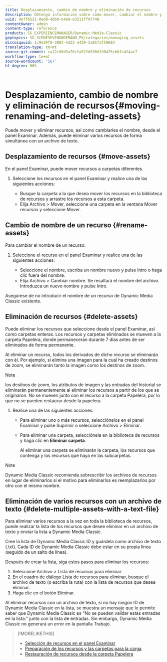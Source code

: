 ```yaml
---
title: Desplazamiento, cambio de nombre y eliminación de recursos
description: Obtenga información sobre cómo mover, cambiar el nombre y eliminar recursos.
uuid: deff6521-0ad0-4db9-b4e0-e3211ff97740
contentOwner: admin
content-type: reference
products: SG_EXPERIENCEMANAGER/Dynamic-Media-Classic
geptopics: SG_SCENESEVENONDEMAND_PK/categories/managing_assets
discoiquuid: 1c9e29f0-3083-4d22-a439-2a01faf59683
translation-type: tm+mt
source-git-commit: ca12c96d3a76cfa52fd930d190476cb6fc4f4ac7
workflow-type: tm+mt
source-wordcount: '567'
ht-degree: 66%

---
```



# Desplazamiento, cambio de nombre y eliminación de recursos{#moving-renaming-and-deleting-assets}

Puede mover y eliminar recursos, así como cambiarles el nombre, desde el panel Examinar. Además, puede eliminar varios recursos de forma simultánea con un archivo de texto.

## Desplazamiento de recursos {#move-assets}

En el panel Examinar, puede mover recursos a carpetas diferentes.

1. Seleccione los recursos en el panel Examinar y realice una de las siguientes acciones:

   * Busque la carpeta a la que desea mover los recursos en la biblioteca de recursos y arrastre los recursos a esta carpeta.
   * Elija Archivo > Mover, seleccione una carpeta en la ventana Mover recursos y seleccione Mover.

## Cambio de nombre de un recurso  {#rename-assets}

Para cambiar el nombre de un recurso:

1. Seleccione el recurso en el panel Examinar y realice una de las siguientes acciones:

   * Seleccione el nombre, escriba un nombre nuevo y pulse Intro o haga clic fuera del nombre.
   * Elija Archivo > Cambiar nombre. Se resaltará el nombre del archivo. Introduzca un nuevo nombre y pulse Intro.

Asegúrese de no introducir el nombre de un recurso de Dynamic Media Classic existente.

## Eliminación de recursos {#delete-assets}

Puede eliminar los recursos que seleccione desde el panel Examinar, así como carpetas enteras. Los recursos y carpetas eliminados se mueven a la carpeta Papelera, donde permanecerán durante 7 días antes de ser eliminados de forma permanente.

Al eliminar un recurso, todos los derivados de dicho recurso se eliminarán con él. Por ejemplo, si elimina una imagen para la cual ha creado destinos de zoom, se eliminarán tanto la imagen como los destinos de zoom.

>[!NOTE]
>
>los destinos de zoom, los atributos de imagen y las entradas del historial se eliminarán permanentemente al eliminar los recursos a partir de los que se originaron. No se mueven junto con el recurso a la carpeta Papelera, por lo que no se pueden restaurar desde la papelera.

1. Realice una de las siguientes acciones:

   * Para eliminar uno o más recursos, selecciónelos en el panel Examinar y pulse Suprimir o seleccione Archivo > Eliminar.
   * Para eliminar una carpeta, selecciónela en la biblioteca de recursos y haga clic en **Eliminar carpeta**.

      Al eliminar una carpeta se eliminarán la carpeta, los recursos que contenga y los recursos que haya en las subcarpetas.

>[!NOTE]
>
>Dynamic Media Classic recomienda sobrescribir los archivos de recursos en lugar de eliminarlos si el motivo para eliminarlos es reemplazarlos por otro con el mismo nombre.

## Eliminación de varios recursos con un archivo de texto {#delete-multiple-assets-with-a-text-file}

Para eliminar varios recursos a la vez en toda la biblioteca de recursos, puede realizar la lista de los recursos que desee eliminar en un archivo de texto y enviar la lista a Dynamic Media Classic.

Cree la lista de Dynamic Media Classic ID y guárdela como archivo de texto (.txt). Cada ID de Dynamic Media Classic debe estar en su propia línea (seguido de un salto de línea).

Después de crear la lista, siga estos pasos para eliminar los recursos:

1. Seleccione Archivo > Lista de recursos para eliminar.
1. En el cuadro de diálogo Lista de recursos para eliminar, busque el archivo de texto (o escriba la ruta) con la lista de recursos que desea eliminar.
1. Haga clic en el botón Eliminar.

Al eliminar recursos con un archivo de texto, si no hay ningún ID de Dynamic Media Classic en la lista, se muestra un mensaje que le permite saber que Dynamic Media Classic es &quot;No se pueden validar estas entradas en la lista:&quot; junto con la lista de entradas. Sin embargo, Dynamic Media Classic no generará un error en la pantalla Trabajo.

>[!MORELIKETHIS]
>
>* [Selección de recursos en el panel Examinar](selecting-assets-browse-panel.md#selecting_assets_in_the_browse_panel)
>* [Preparación de los recursos y las carpetas para la carga](uploading-files.md#preparing_your_assets_and_folders_for_uploading)
>* [Restauración de recursos desde la carpeta Papelera](trash-folder.md#restoring_assets_from_the_trash_folder)

